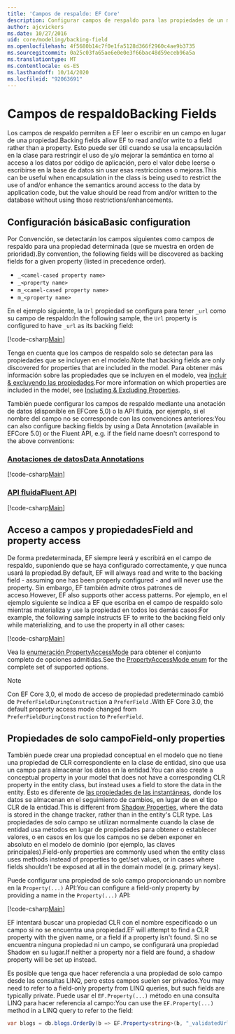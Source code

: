 ```yaml
---
title: 'Campos de respaldo: EF Core'
description: Configurar campos de respaldo para las propiedades de un modelo de Entity Framework Core
author: ajcvickers
ms.date: 10/27/2016
uid: core/modeling/backing-field
ms.openlocfilehash: 4f5680b14c7f0e1fa5128d366f2960c4ae9b3735
ms.sourcegitcommit: 0a25c03fa65ae6e0e0e3f66bac48d59eceb96a5a
ms.translationtype: MT
ms.contentlocale: es-ES
ms.lasthandoff: 10/14/2020
ms.locfileid: "92063691"
---
```

# <a name="backing-fields"></a><span data-ttu-id="c0fbe-103">Campos de respaldo</span><span class="sxs-lookup"><span data-stu-id="c0fbe-103">Backing Fields</span></span>

<span data-ttu-id="c0fbe-104">Los campos de respaldo permiten a EF leer o escribir en un campo en lugar de una propiedad.</span><span class="sxs-lookup"><span data-stu-id="c0fbe-104">Backing fields allow EF to read and/or write to a field rather than a property.</span></span> <span data-ttu-id="c0fbe-105">Esto puede ser útil cuando se usa la encapsulación en la clase para restringir el uso de y/o mejorar la semántica en torno al acceso a los datos por código de aplicación, pero el valor debe leerse o escribirse en la base de datos sin usar esas restricciones o mejoras.</span><span class="sxs-lookup"><span data-stu-id="c0fbe-105">This can be useful when encapsulation in the class is being used to restrict the use of and/or enhance the semantics around access to the data by application code, but the value should be read from and/or written to the database without using those restrictions/enhancements.</span></span>

## <a name="basic-configuration"></a><span data-ttu-id="c0fbe-106">Configuración básica</span><span class="sxs-lookup"><span data-stu-id="c0fbe-106">Basic configuration</span></span>

<span data-ttu-id="c0fbe-107">Por Convención, se detectarán los campos siguientes como campos de respaldo para una propiedad determinada (que se muestra en orden de prioridad).</span><span class="sxs-lookup"><span data-stu-id="c0fbe-107">By convention, the following fields will be discovered as backing fields for a given property (listed in precedence order).</span></span>

* `_<camel-cased property name>`
* `_<property name>`
* `m_<camel-cased property name>`
* `m_<property name>`

<span data-ttu-id="c0fbe-108">En el ejemplo siguiente, la `Url` propiedad se configura para tener `_url` como su campo de respaldo:</span><span class="sxs-lookup"><span data-stu-id="c0fbe-108">In the following sample, the `Url` property is configured to have `_url` as its backing field:</span></span>

[!code-csharp[Main](../../../samples/core/Modeling/Conventions/BackingField.cs#Sample)]

<span data-ttu-id="c0fbe-109">Tenga en cuenta que los campos de respaldo solo se detectan para las propiedades que se incluyen en el modelo.</span><span class="sxs-lookup"><span data-stu-id="c0fbe-109">Note that backing fields are only discovered for properties that are included in the model.</span></span> <span data-ttu-id="c0fbe-110">Para obtener más información sobre las propiedades que se incluyen en el modelo, vea [incluir & excluyendo las propiedades](xref:core/modeling/entity-properties).</span><span class="sxs-lookup"><span data-stu-id="c0fbe-110">For more information on which properties are included in the model, see [Including & Excluding Properties](xref:core/modeling/entity-properties).</span></span>

<span data-ttu-id="c0fbe-111">También puede configurar los campos de respaldo mediante una anotación de datos (disponible en EFCore 5,0) o la API fluida, por ejemplo, si el nombre del campo no se corresponde con las convenciones anteriores:</span><span class="sxs-lookup"><span data-stu-id="c0fbe-111">You can also configure backing fields by using a Data Annotation (available in EFCore 5.0) or the Fluent API, e.g. if the field name doesn't correspond to the above conventions:</span></span>

### <a name="data-annotations"></a>[<span data-ttu-id="c0fbe-112">Anotaciones de datos</span><span class="sxs-lookup"><span data-stu-id="c0fbe-112">Data Annotations</span></span>](#tab/data-annotations)

[!code-csharp[Main](../../../samples/core/Modeling/DataAnnotations/BackingField.cs?name=BackingField&highlight=7)]

### <a name="fluent-api"></a>[<span data-ttu-id="c0fbe-113">API fluida</span><span class="sxs-lookup"><span data-stu-id="c0fbe-113">Fluent API</span></span>](#tab/fluent-api)

[!code-csharp[Main](../../../samples/core/Modeling/FluentAPI/BackingField.cs?name=BackingField&highlight=5)]

## <a name="field-and-property-access"></a><span data-ttu-id="c0fbe-114">Acceso a campos y propiedades</span><span class="sxs-lookup"><span data-stu-id="c0fbe-114">Field and property access</span></span>

<span data-ttu-id="c0fbe-115">De forma predeterminada, EF siempre leerá y escribirá en el campo de respaldo, suponiendo que se haya configurado correctamente, y que nunca usará la propiedad.</span><span class="sxs-lookup"><span data-stu-id="c0fbe-115">By default, EF will always read and write to the backing field - assuming one has been properly configured - and will never use the property.</span></span> <span data-ttu-id="c0fbe-116">Sin embargo, EF también admite otros patrones de acceso.</span><span class="sxs-lookup"><span data-stu-id="c0fbe-116">However, EF also supports other access patterns.</span></span> <span data-ttu-id="c0fbe-117">Por ejemplo, en el ejemplo siguiente se indica a EF que escriba en el campo de respaldo solo mientras materializa y use la propiedad en todos los demás casos:</span><span class="sxs-lookup"><span data-stu-id="c0fbe-117">For example, the following sample instructs EF to write to the backing field only while materializing, and to use the property in all other cases:</span></span>

[!code-csharp[Main](../../../samples/core/Modeling/FluentAPI/BackingFieldAccessMode.cs?name=BackingFieldAccessMode&highlight=6)]

<span data-ttu-id="c0fbe-118">Vea la [enumeración PropertyAccessMode](/dotnet/api/microsoft.entityframeworkcore.propertyaccessmode) para obtener el conjunto completo de opciones admitidas.</span><span class="sxs-lookup"><span data-stu-id="c0fbe-118">See the [PropertyAccessMode enum](/dotnet/api/microsoft.entityframeworkcore.propertyaccessmode) for the complete set of supported options.</span></span>

> [!NOTE]
> <span data-ttu-id="c0fbe-119">Con EF Core 3,0, el modo de acceso de propiedad predeterminado cambió de `PreferFieldDuringConstruction` a `PreferField` .</span><span class="sxs-lookup"><span data-stu-id="c0fbe-119">With EF Core 3.0, the default property access mode changed from `PreferFieldDuringConstruction` to `PreferField`.</span></span>

## <a name="field-only-properties"></a><span data-ttu-id="c0fbe-120">Propiedades de solo campo</span><span class="sxs-lookup"><span data-stu-id="c0fbe-120">Field-only properties</span></span>

<span data-ttu-id="c0fbe-121">También puede crear una propiedad conceptual en el modelo que no tiene una propiedad de CLR correspondiente en la clase de entidad, sino que usa un campo para almacenar los datos en la entidad.</span><span class="sxs-lookup"><span data-stu-id="c0fbe-121">You can also create a conceptual property in your model that does not have a corresponding CLR property in the entity class, but instead uses a field to store the data in the entity.</span></span> <span data-ttu-id="c0fbe-122">Esto es diferente de [las propiedades de las instantáneas](xref:core/modeling/shadow-properties), donde los datos se almacenan en el seguimiento de cambios, en lugar de en el tipo CLR de la entidad.</span><span class="sxs-lookup"><span data-stu-id="c0fbe-122">This is different from [Shadow Properties](xref:core/modeling/shadow-properties), where the data is stored in the change tracker, rather than in the entity's CLR type.</span></span> <span data-ttu-id="c0fbe-123">Las propiedades de solo campo se utilizan normalmente cuando la clase de entidad usa métodos en lugar de propiedades para obtener o establecer valores, o en casos en los que los campos no se deben exponer en absoluto en el modelo de dominio (por ejemplo, las claves principales).</span><span class="sxs-lookup"><span data-stu-id="c0fbe-123">Field-only properties are commonly used when the entity class uses methods instead of properties to get/set values, or in cases where fields shouldn't be exposed at all in the domain model (e.g. primary keys).</span></span>

<span data-ttu-id="c0fbe-124">Puede configurar una propiedad de solo campo proporcionando un nombre en la `Property(...)` API:</span><span class="sxs-lookup"><span data-stu-id="c0fbe-124">You can configure a field-only property by providing a name in the `Property(...)` API:</span></span>

[!code-csharp[Main](../../../samples/core/Modeling/FluentAPI/BackingFieldNoProperty.cs#Sample)]

<span data-ttu-id="c0fbe-125">EF intentará buscar una propiedad CLR con el nombre especificado o un campo si no se encuentra una propiedad.</span><span class="sxs-lookup"><span data-stu-id="c0fbe-125">EF will attempt to find a CLR property with the given name, or a field if a property isn't found.</span></span> <span data-ttu-id="c0fbe-126">Si no se encuentra ninguna propiedad ni un campo, se configurará una propiedad Shadow en su lugar.</span><span class="sxs-lookup"><span data-stu-id="c0fbe-126">If neither a property nor a field are found, a shadow property will be set up instead.</span></span>

<span data-ttu-id="c0fbe-127">Es posible que tenga que hacer referencia a una propiedad de solo campo desde las consultas LINQ, pero estos campos suelen ser privados.</span><span class="sxs-lookup"><span data-stu-id="c0fbe-127">You may need to refer to a field-only property from LINQ queries, but such fields are typically private.</span></span> <span data-ttu-id="c0fbe-128">Puede usar el `EF.Property(...)` método en una consulta LINQ para hacer referencia al campo:</span><span class="sxs-lookup"><span data-stu-id="c0fbe-128">You can use the `EF.Property(...)` method in a LINQ query to refer to the field:</span></span>

```csharp
var blogs = db.blogs.OrderBy(b => EF.Property<string>(b, "_validatedUrl"));
```
